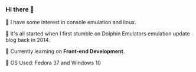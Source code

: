 ### Hi there 👋

🔭 I have some interest in console emulation and linux.

👀 It's all started when I first stumble on Dolphin Emulators emulation update blog back in 2014.

🌱 Currently learning on **Front-end Development**.

🐧 OS Used: Fedora 37 and Windows 10

<!--
**christ31/christ31** is a ✨ _special_ ✨ repository because its `README.md` (this file) appears on your GitHub profile.

Here are some ideas to get you started:

- 🔭 I’m currently working on ...
- 🌱 I’m currently learning ...
- 👯 I’m looking to collaborate on ...
- 🤔 I’m looking for help with ...
- 💬 Ask me about ...
- 📫 How to reach me: ...
- 😄 Pronouns: ...
- ⚡ Fun fact: ...
-->
